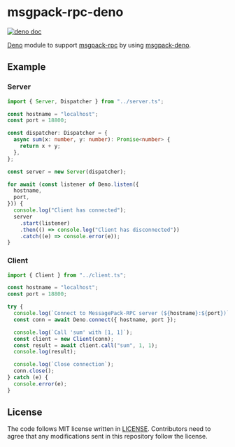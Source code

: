 # msgpack-rpc-deno

[![deno doc](https://doc.deno.land/badge.svg)](https://doc.deno.land/https/deno.land/x/msgpack_rpc/mod.ts)

[Deno][] module to support [msgpack-rpc][] by using [msgpack-deno][].

[deno]: https://deno.land/
[msgpack-rpc]: https://github.com/msgpack-rpc/msgpack-rpc/blob/master/spec.md
[msgpack-deno]: https://github.com/Srinivasa314/msgpack-deno

## Example

### Server

```typescript
import { Server, Dispatcher } from "../server.ts";

const hostname = "localhost";
const port = 18800;

const dispatcher: Dispatcher = {
  async sum(x: number, y: number): Promise<number> {
    return x + y;
  },
};

const server = new Server(dispatcher);

for await (const listener of Deno.listen({
  hostname,
  port,
})) {
  console.log("Client has connected");
  server
    .start(listener)
    .then(() => console.log("Client has disconnected"))
    .catch((e) => console.error(e));
}
```

### Client

```typescript
import { Client } from "../client.ts";

const hostname = "localhost";
const port = 18800;

try {
  console.log(`Connect to MessagePack-RPC server (${hostname}:${port})`);
  const conn = await Deno.connect({ hostname, port });

  console.log(`Call 'sum' with [1, 1]`);
  const client = new Client(conn);
  const result = await client.call("sum", 1, 1);
  console.log(result);

  console.log(`Close connection`);
  conn.close();
} catch (e) {
  console.error(e);
}
```

## License

The code follows MIT license written in [LICENSE](./LICENSE).
Contributors need to agree that any modifications sent in this repository follow the license.
